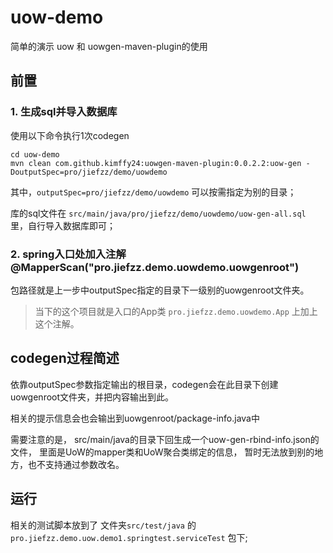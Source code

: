 # uow-demo

简单的演示 uow 和 uowgen-maven-plugin的使用

## 前置

### 1. 生成sql并导入数据库

使用以下命令执行1次codegen

```
cd uow-demo
mvn clean com.github.kimffy24:uowgen-maven-plugin:0.0.2.2:uow-gen -DoutputSpec=pro/jiefzz/demo/uowdemo
```

其中，`outputSpec=pro/jiefzz/demo/uowdemo` 可以按需指定为别的目录；

库的sql文件在 `src/main/java/pro/jiefzz/demo/uowdemo/uow-gen-all.sql` 里，自行导入数据库即可；

### 2. spring入口处加入注解 @MapperScan("pro.jiefzz.demo.uowdemo.uowgenroot")

包路径就是上一步中outputSpec指定的目录下一级别的uowgenroot文件夹。

> 当下的这个项目就是入口的App类 `pro.jiefzz.demo.uowdemo.App` 上加上这个注解。

## codegen过程简述

依靠outputSpec参数指定输出的根目录，codegen会在此目录下创建uowgenroot文件夹，并把内容输出到此。

相关的提示信息会也会输出到uowgenroot/package-info.java中

需要注意的是，
src/main/java的目录下回生成一个uow-gen-rbind-info.json的文件，
里面是UoW的mapper类和UoW聚合类绑定的信息，
暂时无法放到别的地方，也不支持通过参数改名。

## 运行

相关的测试脚本放到了 文件夹`src/test/java` 的 `pro.jiefzz.demo.uow.demo1.springtest.serviceTest` 包下;

